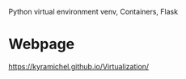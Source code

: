 Python virtual environment venv, Containers, Flask

# Webpage

https://kyramichel.github.io/Virtualization/
